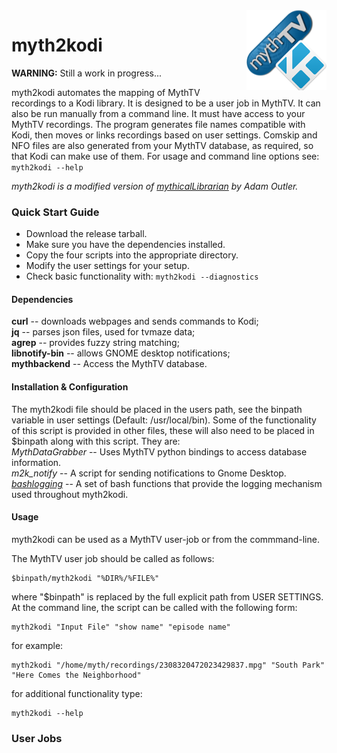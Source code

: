 <img align="right" src="myth2kodi.png" alt="myth2kodi icon" />

# myth2kodi

**WARNING:** Still a work in progress...

myth2kodi automates the mapping of MythTV recordings to a Kodi library.
It is designed to be a user job in MythTV. It can also be run manually from
a command line. It must have access to your MythTV recordings. The program
generates file names compatible with Kodi, then moves or links recordings
based on user settings. Comskip and NFO files are also generated from your
MythTV database, as required, so that Kodi can make use of them.
For usage and command line options see: `myth2kodi --help`

*myth2kodi is a modified version of [mythicalLibrarian](https://github.com/adamoutler/mythicallibrarian) by Adam Outler.*

### Quick Start Guide
  + Download the release tarball.
  + Make sure you have the dependencies installed.
  + Copy the four scripts into the appropriate directory.
  + Modify the user settings for your setup.
  + Check basic functionality with: `myth2kodi --diagnostics`

#### Dependencies
**curl** -- downloads webpages and sends commands to Kodi;  
**jq** -- parses json files, used for tvmaze data;  
**agrep** -- provides fuzzy string matching;  
**libnotify-bin** -- allows GNOME desktop notifications;  
**mythbackend** -- Access the MythTV database.  

#### Installation & Configuration
The myth2kodi file should be placed in the users path, see the binpath
variable in user settings (Default: /usr/local/bin). Some of the
functionality of this script is provided in other files, these will also
need to be placed in $binpath along with this script. They are:  
*MythDataGrabber* -- Uses MythTV python bindings to access database information.  
*m2k_notify* -- A script for sending notifications to Gnome Desktop.  
[*bashlogging*](https://github.com/stuart-knock/bash-tools/blob/master/bashlogging) -- A set of bash functions that provide the logging mechanism
               used throughout myth2kodi.

#### Usage
myth2kodi can be used as a MythTV user-job or from the commmand-line.

The MythTV user job should be called as follows:

    $binpath/myth2kodi "%DIR%/%FILE%"

where "$binpath" is replaced by the full explicit path from USER SETTINGS.
At the command line, the script can be called with the following form:
    
    myth2kodi "Input File" "show name" "episode name"

for example:

    myth2kodi "/home/myth/recordings/2308320472023429837.mpg" "South Park" "Here Comes the Neighborhood"

for additional functionality type:
    
    myth2kodi --help

### User Jobs
